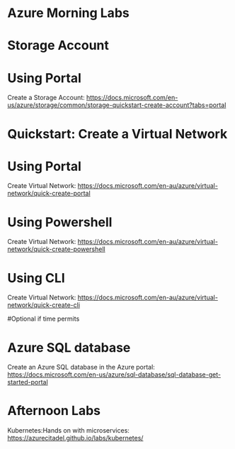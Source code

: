 # Azure Morning Labs

# Storage Account
# Using Portal
Create a Storage Account: https://docs.microsoft.com/en-us/azure/storage/common/storage-quickstart-create-account?tabs=portal

# Quickstart: Create a Virtual Network
# Using Portal
Create Virtual Network: https://docs.microsoft.com/en-au/azure/virtual-network/quick-create-portal

# Using Powershell
Create Virtual Network: https://docs.microsoft.com/en-au/azure/virtual-network/quick-create-powershell

# Using CLI
Create Virtual Network: https://docs.microsoft.com/en-au/azure/virtual-network/quick-create-cli

#Optional if time permits
# Azure SQL database
Create an Azure SQL database in the Azure portal: https://docs.microsoft.com/en-us/azure/sql-database/sql-database-get-started-portal

# Afternoon Labs

Kubernetes:Hands on with microservices: https://azurecitadel.github.io/labs/kubernetes/
